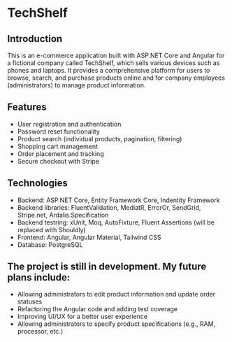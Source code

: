 # TechShelf

## Introduction
This is an e-commerce application built with ASP.NET Core and Angular for a fictional company called TechShelf, which sells various devices such as phones and laptops. It provides a comprehensive platform for users to browse, search, and purchase products online and for company employees (administrators) to manage product information.

## Features
- User registration and authentication
- Password reset functionality
- Product search (individual products, pagination, filtering)
- Shopping cart management
- Order placement and tracking
- Secure checkout with Stripe

## Technologies
- Backend: ASP.NET Core, Entity Framework Core, Indentity Framework
- Backend libraries: FluentValidation, MediatR, ErrorOr, SendGrid, Stripe.net, Ardalis.Specification
- Backend testring: xUnit, Moq, AutoFixture, Fluent Assertions (will be replaced with Shouldly)
- Frontend: Angular, Angular Material, Tailwind CSS
- Database: PostgreSQL

## The project is still in development. My future plans include:
- Allowing administrators to edit product information and update order statuses
- Refactoring the Angular code and adding test coverage
- Improving UI/UX for a better user experience
- Allowing administrators to specify product specifications (e.g., RAM, processor, etc.)
